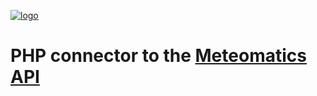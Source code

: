 [![logo](https://static.meteomatics.com/meteomatics-logo.png)](https://www.meteomatics.com "Meteomatics - Your Experts in Weather Data Processing")

PHP connector to the [Meteomatics API](https://api.meteomatics.com/Overview.html "Documentation Overwiev")
===================================================================================

